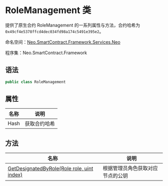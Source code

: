# RoleManagement 类

提供了原生合约 RoleManagement 的一系列属性与方法，合约哈希为`0x49cf4e5378ffcd4dec034fd98a174c5491e395e2`。

命名空间：[Neo.SmartContract.Framework.Services.Neo](../neo.md)

程序集：Neo.SmartContract.Framework

## 语法

```c#
public class RoleManagement
```

## 属性

| 名称              | 说明                                                         |
| ----------------- | ------------------------------------------------------------ |
| Hash              | 获取合约哈希                                            |

## 方法

| 名称                                                         | 说明                             |
| ------------------------------------------------------------ | -------------------------------- |
| [GetDesignatedByRole(Role role, uint index)](RoleManagement/GetDesignatedByRole.md) | 根据管理员角色获取对应节点的公钥 |